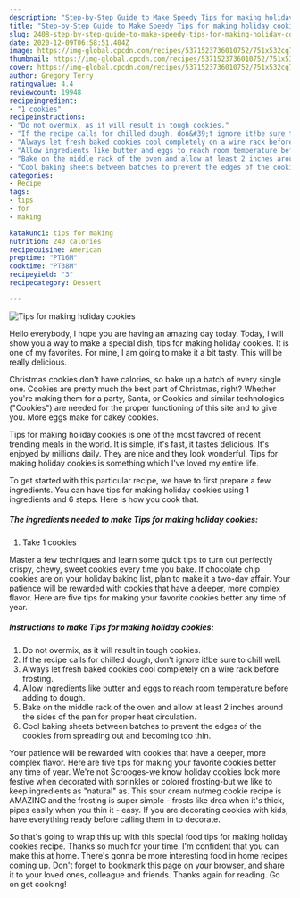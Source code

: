```yaml
---
description: "Step-by-Step Guide to Make Speedy Tips for making holiday cookies"
title: "Step-by-Step Guide to Make Speedy Tips for making holiday cookies"
slug: 2408-step-by-step-guide-to-make-speedy-tips-for-making-holiday-cookies
date: 2020-12-09T06:58:51.404Z
image: https://img-global.cpcdn.com/recipes/5371523736010752/751x532cq70/tips-for-making-holiday-cookies-recipe-main-photo.jpg
thumbnail: https://img-global.cpcdn.com/recipes/5371523736010752/751x532cq70/tips-for-making-holiday-cookies-recipe-main-photo.jpg
cover: https://img-global.cpcdn.com/recipes/5371523736010752/751x532cq70/tips-for-making-holiday-cookies-recipe-main-photo.jpg
author: Gregory Terry
ratingvalue: 4.4
reviewcount: 19948
recipeingredient:
- "1 cookies"
recipeinstructions:
- "Do not overmix, as it will result in tough cookies."
- "If the recipe calls for chilled dough, don&#39;t ignore it!be sure to chill well."
- "Always let fresh baked cookies cool completely on a wire rack before frosting."
- "Allow ingredients like butter and eggs to reach room temperature before adding to dough."
- "Bake on the middle rack of the oven and allow at least 2 inches around the sides of the pan for proper heat circulation."
- "Cool baking sheets between batches to prevent the edges of the cookies from spreading out and becoming too thin."
categories:
- Recipe
tags:
- tips
- for
- making

katakunci: tips for making 
nutrition: 240 calories
recipecuisine: American
preptime: "PT16M"
cooktime: "PT38M"
recipeyield: "3"
recipecategory: Dessert

---
```



![Tips for making holiday cookies](https://img-global.cpcdn.com/recipes/5371523736010752/751x532cq70/tips-for-making-holiday-cookies-recipe-main-photo.jpg)

Hello everybody, I hope you are having an amazing day today. Today, I will show you a way to make a special dish, tips for making holiday cookies. It is one of my favorites. For mine, I am going to make it a bit tasty. This will be really delicious.

Christmas cookies don&#39;t have calories, so bake up a batch of every single one. Cookies are pretty much the best part of Christmas, right? Whether you&#39;re making them for a party, Santa, or Cookies and similar technologies (&#34;Cookies&#34;) are needed for the proper functioning of this site and to give you. More eggs make for cakey cookies.

Tips for making holiday cookies is one of the most favored of recent trending meals in the world. It is simple, it's fast, it tastes delicious. It's enjoyed by millions daily. They are nice and they look wonderful. Tips for making holiday cookies is something which I've loved my entire life.


To get started with this particular recipe, we have to first prepare a few ingredients. You can have tips for making holiday cookies using 1 ingredients and 6 steps. Here is how you cook that.

<!--inarticleads1-->

##### The ingredients needed to make Tips for making holiday cookies:

1. Take 1 cookies


Master a few techniques and learn some quick tips to turn out perfectly crispy, chewy, sweet cookies every time you bake. If chocolate chip cookies are on your holiday baking list, plan to make it a two-day affair. Your patience will be rewarded with cookies that have a deeper, more complex flavor. Here are five tips for making your favorite cookies better any time of year. 

<!--inarticleads2-->

##### Instructions to make Tips for making holiday cookies:

1. Do not overmix, as it will result in tough cookies.
1. If the recipe calls for chilled dough, don&#39;t ignore it!be sure to chill well.
1. Always let fresh baked cookies cool completely on a wire rack before frosting.
1. Allow ingredients like butter and eggs to reach room temperature before adding to dough.
1. Bake on the middle rack of the oven and allow at least 2 inches around the sides of the pan for proper heat circulation.
1. Cool baking sheets between batches to prevent the edges of the cookies from spreading out and becoming too thin.


Your patience will be rewarded with cookies that have a deeper, more complex flavor. Here are five tips for making your favorite cookies better any time of year. We&#39;re not Scrooges-we know holiday cookies look more festive when decorated with sprinkles or colored frosting-but we like to keep ingredients as &#34;natural&#34; as. This sour cream nutmeg cookie recipe is AMAZING and the frosting is super simple - frosts like drea when it&#39;s thick, pipes easily when you thin it - easy. If you are decorating cookies with kids, have everything ready before calling them in to decorate. 

So that's going to wrap this up with this special food tips for making holiday cookies recipe. Thanks so much for your time. I'm confident that you can make this at home. There's gonna be more interesting food in home recipes coming up. Don't forget to bookmark this page on your browser, and share it to your loved ones, colleague and friends. Thanks again for reading. Go on get cooking!
